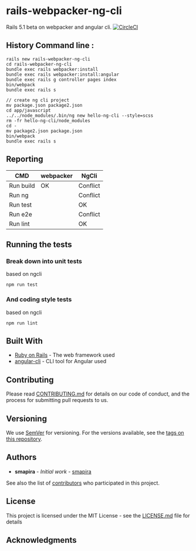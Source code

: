 # rails-webpacker-ng-cli

Rails 5.1 beta on webpacker and angular cli.
[![CircleCI](https://circleci.com/gh/smapira/rails-webpacker-ng-cli.svg?style=svg)](https://circleci.com/gh/smapira/rails-webpacker-ng-cli)

## History Command line :

    rails new rails-webpacker-ng-cli
    cd rails-webpacker-ng-cli
    bundle exec rails webpacker:install
    bundle exec rails webpacker:install:angular
    bundle exec rails g controller pages index
    bin/webpack
    bundle exec rails s

    // create ng cli project
    mv package.json package2.json
    cd app/javascript
    ../../node_modules/.bin/ng new hello-ng-cli --style=scss
    rm -fr hello-ng-cli/node_modules
    cd -
    mv package2.json package.json
    bin/webpack
    bundle exec rails s

## Reporting

| CMD       | webpacker | NgCli |
| --------- | --------- | ----- |
| Run build |  OK| Conflict |
| Run ng    || Conflict|
| Run test  ||  OK   |
| Run e2e   ||  Conflict  |
| Run lint  ||  OK  |

## Running the tests

### Break down into unit tests

based on ngcli

    npm run test

### And coding style tests

based on ngcli

    npm run lint

## Built With

-   [Ruby on Rails](http://rubyonrails.org/) - The web framework used
-   [angular-cli](https://github.com/angular/angular-cli) - CLI tool for Angular used

## Contributing

Please read [CONTRIBUTING.md](https://gist.github.com/PurpleBooth/b24679402957c63ec426) for details on our code of conduct, and the process for submitting pull requests to us.

## Versioning

We use [SemVer](http://semver.org/) for versioning. For the versions available, see the [tags on this repository](https://github.com/smapira/rails-webpacker-ng-cli/tags).

## Authors

-   **smapira** - _Initial work_ - [smapira](https://github.com/smapira)

See also the list of [contributors](https://github.com/smapira/rails-webpacker-ng-cli/contributors) who participated in this project.

## License

This project is licensed under the MIT License - see the [LICENSE.md](LICENSE.md) file for details

## Acknowledgments
